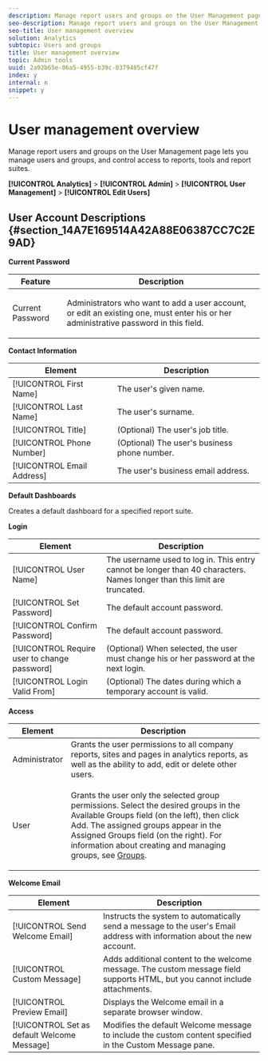 ```yaml
---
description: Manage report users and groups on the User Management page lets you manage users and groups, and control access to reports, tools and report suites.
seo-description: Manage report users and groups on the User Management page lets you manage users and groups, and control access to reports, tools and report suites.
seo-title: User management overview
solution: Analytics
subtopic: Users and groups
title: User management overview
topic: Admin tools
uuid: 2a92b65e-06a5-4955-b39c-0379485cf47f
index: y
internal: n
snippet: y
---
```


# User management overview

Manage report users and groups on the User Management page lets you manage users and groups, and control access to reports, tools and report suites.

**[!UICONTROL Analytics]** > **[!UICONTROL Admin]** > **[!UICONTROL User Management]** > **[!UICONTROL Edit Users]**

## User Account Descriptions {#section_14A7E169514A42A88E06387CC7C2E9AD}

**Current Password** 

<table id="table_91D1FD20C4C1411292252364328677AF"> 
 <thead> 
  <tr> 
   <th colname="col1" class="entry"> Feature </th> 
   <th colname="col2" class="entry"> Description </th> 
  </tr> 
 </thead>
 <tbody> 
  <tr> 
   <td colname="col1"> Current Password </td> 
   <td colname="col2"> <p>Administrators who want to add a user account, or edit an existing one, must enter his or her administrative password in this field. </p> </td> 
  </tr> 
 </tbody> 
</table>

**Contact Information** 

|  Element  | Description  |
|---|---|
|  [!UICONTROL First Name]  | The user's given name.  |
|  [!UICONTROL Last Name]  | The user's surname.  |
|  [!UICONTROL Title]  | (Optional) The user's job title.  |
|  [!UICONTROL Phone Number]  | (Optional) The user's business phone number.  |
|  [!UICONTROL Email Address]  | The user's business email address.  |

**Default Dashboards**

Creates a default dashboard for a specified report suite.

**Login** 

|  Element  | Description  |
|---|---|
|  [!UICONTROL User Name]  | The username used to log in. This entry cannot be longer than 40 characters. Names longer than this limit are truncated.  |
|  [!UICONTROL Set Password]  | The default account password.  |
|  [!UICONTROL Confirm Password]  | The default account password.  |
|  [!UICONTROL Require user to change password]  | (Optional) When selected, the user must change his or her password at the next login.  |
|  [!UICONTROL Login Valid From]  | (Optional) The dates during which a temporary account is valid.  |

**Access** 

<table id="table_5CAF9AAAE7E648B4887CEB7D682292F2"> 
 <thead> 
  <tr> 
   <th colname="col1" class="entry"> Element </th> 
   <th colname="col2" class="entry"> Description </th> 
  </tr> 
 </thead>
 <tbody> 
  <tr> 
   <td colname="col1"> <span class="wintitle"> Administrator</span> </td> 
   <td colname="col2"> Grants the user permissions to all company reports, sites and pages in analytics reports, as well as the ability to add, edit or delete other users. </td> 
  </tr> 
  <tr> 
   <td colname="col1"> <span class="wintitle"> User</span> </td> 
   <td colname="col2"> <p> Grants the user only the selected group permissions. Select the desired groups in the <span class="uicontrol"> Available Groups</span> field (on the left), then click <span class="uicontrol"> Add</span>. The assigned groups appear in the <span class="uicontrol"> Assigned Groups</span> field (on the right). For information about creating and managing groups, see <a href="../../user_management2/c_user_groups/groups.md#concept_6C565553DCE3417C909234B2F044A02F" format="dita" scope="local"> Groups</a>. </p> </td> 
  </tr> 
 </tbody> 
</table>

**Welcome Email** 

|  Element  | Description  |
|---|---|
|  [!UICONTROL Send Welcome Email]  | Instructs the system to automatically send a message to the user's Email address with information about the new account.  |
|  [!UICONTROL Custom Message]  | Adds additional content to the welcome message. The custom message field supports HTML, but you cannot include attachments.  |
|  [!UICONTROL Preview Email]  | Displays the Welcome email in a separate browser window.  |
|  [!UICONTROL Set as default Welcome Message]  | Modifies the default Welcome message to include the custom content specified in the Custom Message pane.  |

